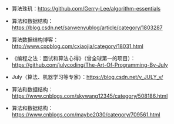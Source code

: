 - 算法珠玑：https://github.com/Gerry-Lee/algorithm-essentials

- 算法和数据结构：https://blog.csdn.net/sanwenyublog/article/category/1803287

- 算法数据结构博客：http://www.cppblog.com/cxiaojia/category/18031.html

- 《编程之法：面试和算法心得》（曾全球第一的项目）：https://github.com/julycoding/The-Art-Of-Programming-By-July

- July（算法、机器学习等专家）：https://blog.csdn.net/v_JULY_v/

- 算法和数据结构：https://www.cnblogs.com/skywang12345/category/508186.html

- 算法和数据结构：https://www.cnblogs.com/maybe2030/category/709561.html